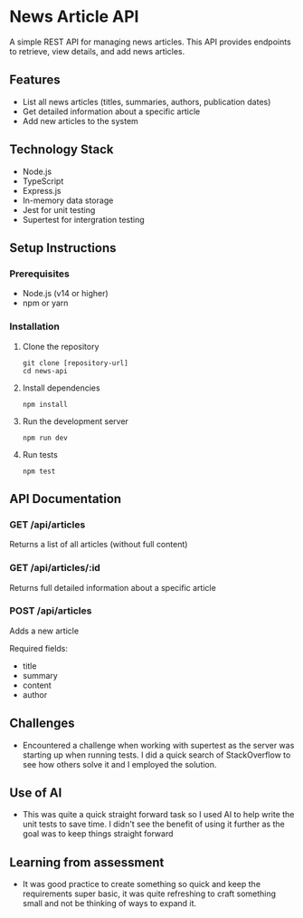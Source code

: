 # News Article API

A simple REST API for managing news articles. This API provides endpoints to retrieve, view details, and add news articles.

## Features

- List all news articles (titles, summaries, authors, publication dates)
- Get detailed information about a specific article
- Add new articles to the system

## Technology Stack

- Node.js
- TypeScript
- Express.js
- In-memory data storage
- Jest for unit testing
- Supertest for intergration testing

## Setup Instructions

### Prerequisites

- Node.js (v14 or higher)
- npm or yarn

### Installation

1. Clone the repository
   ```
   git clone [repository-url]
   cd news-api
   ```

2. Install dependencies
   ```
   npm install
   ```

3. Run the development server
   ```
   npm run dev
   ```

4. Run tests
   ```
   npm test
   ```

## API Documentation

### GET /api/articles
Returns a list of all articles (without full content)

### GET /api/articles/:id
Returns full detailed information about a specific article

### POST /api/articles
Adds a new article

Required fields:
- title
- summary
- content
- author

## Challenges
- Encountered a challenge when working with supertest as the server was starting up when running tests. I did a quick search of StackOverflow to see how others solve it and I employed the solution.

## Use of AI
- This was quite a quick straight forward task so I used AI to help write the unit tests to save time. I didn't see the benefit of using it further as the goal was to keep things straight forward

## Learning from assessment
- It was good practice to create something so quick and keep the requirements super basic, it was quite refreshing to craft something small and not be thinking of ways to expand it.